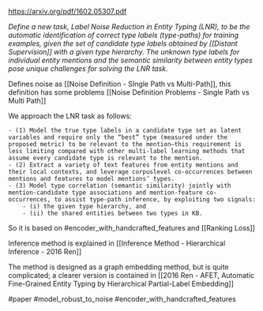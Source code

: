 https://arxiv.org/pdf/1602.05307.pdf

*Define a new task, Label Noise Reduction in Entity Typing (LNR), to be the automatic identification of correct type labels (type-paths) for training examples, given the set of candidate type labels obtained by [[Distant Supervision]] with a given type hierarchy. The unknown type labels for individual entity mentions and the semantic similarity between entity types pose unique challenges for solving the LNR task.*

Defines noise as [[Noise Definition - SIngle Path vs Multi-Path]], this definition has some problems [[Noise Definition Problems - Single Path vs Multi Path]]

We approach the LNR task as follows: 

	- (1) Model the true type labels in a candidate type set as latent variables and require only the “best” type (measured under the proposed metric) to be relevant to the mention—this requirement is less limiting compared with other multi-label learning methods that assume every candidate type is relevant to the mention. 
	- (2) Extract a variety of text features from entity mentions and their local contexts, and leverage corpuslevel co-occurrences between mentions and features to model mentions’ types. 
	- (3) Model type correlation (semantic similarity) jointly with mention-candidate type associations and mention-feature co-occurrences, to assist type-path inference, by exploiting two signals: 
		- (i) the given type hierarchy, and 
		- (ii) the shared entities between two types in KB.

So it is based on #encoder_with_handcrafted_features  and [[Ranking Loss]]

Inference method is explained in [[Inference Method - Hierarchical Inference - 2016 Ren]]

The method is designed as a graph embedding method, but is quite complicated; a clearer version is contained in [[2016 Ren - AFET, Automatic Fine-Grained Entity Typing by Hierarchical Partial-Label Embedding]]

#paper #model_robust_to_noise #encoder_with_handcrafted_features 